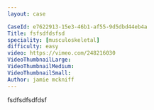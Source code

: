 ```yaml
---
layout: case

CaseId: e7622913-15e3-46b1-af55-9d5dbd44eb4a
Title: fsfsdfdsfsd
speciality: [musculoskeletal]
difficulty: easy
video: https://vimeo.com/248216030
VideoThumbnailLarge: 
VideoThumbnailMedium: 
VideoThumbnailSmall: 
Author: jamie mckniff
---
```


fsdfsdfsdfdsf
